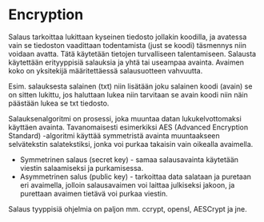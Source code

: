 # Encryption

Salaus tarkoittaa lukittaan kyseinen tiedosto jollakin koodilla, ja avatessa vain se tiedoston vaadittaan todentamista (just se koodi) täsmennys niin voidaan avatta. Tätä käytetään tietojen turvalliseen talentamiseen. Salausta käytettään erityyppisiä salauksia ja yhtä tai useampaa avainta. Avaimen koko on yksitekijä määritettäessä salausuotteen vahvuutta.

Esim. salauksesta salainen (txt) niin lisätään joku salainen koodi (avain) se on sitten lukittu, jos haluttaan lukea niin tarvitaan se avain koodi niin näin päästään lukea se txt tiedosto. 

Salauksenalgoritmi on prosessi, joka muuntaa datan lukukelvottomaksi käyttäen avainta. Tavanomaisesti esimerkiksi AES (Advanced Encryption Standard) -algoritmi käyttää symmetristä avainta muuntaakseen selvätekstin salatekstiksi, jonka voi purkaa takaisin vain oikealla avaimella.

- Symmetrinen salaus (secret key) - samaa salausavainta käytetään viestin salaamiseksi ja purkamisessa.
- Asymmetrinen salus (public key) - tarkoittaa data salataan ja puretaan eri avaimella, jolloin salausavaimen voi laittaa julkiseksi jakoon, ja purettaan avaimen tietävä voi purkaa viestin. 

Salaus tyyppisiä ohjelmia on paljon mm. ccrypt, opensl, AESCrypt ja jne. 


